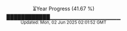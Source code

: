 <p align="center">
⏳Year Progress (41.67 %) <br>
████████████▁▁▁▁▁▁▁▁▁▁▁▁▁▁▁▁▁▁ <br>
<sub>Updated: Mon, 02 Jun 2025 02:01:52 GMT</sub>
</p>

